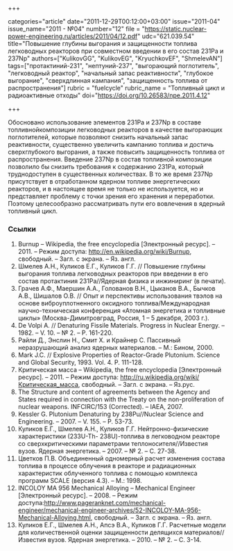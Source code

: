 +++

categories="article"
date="2011-12-29T00:12:00+03:00"
issue="2011-04"
issue_name="2011 - №04"
number="12"
file = "https://static.nuclear-power-engineering.ru/articles/2011/04/12.pdf"
udc="621.039.54"
title="Повышение глубины выгорания и защищенности топлива легководных реакторов при совместном введении в его состав 231Pa и 237Np"
authors=["KulikovGG", "KulikovEG", "KryuchkovEF", "ShmelevAN"]
tags=["протактиний-231", "нептуний-237", "выгорающий поглотитель", "легководный реактор", "начальный запас реактивности", "глубокое выгорание", "сверхдлинная кампания", "защищенность топлива от распространения"]
rubric = "fuelcycle"
rubric_name = "Топливный цикл и радиоактивные отходы"
doi="https://doi.org/10.26583/npe.2011.4.12"

+++

Обосновано использование элементов 231Pa и 237Np в составе топливнойкомпозиции легководных реакторов в качестве выгорающих поглотителей, которые позволяют снизить начальный запас реактивности, существенно увеличить кампанию топлива и достичь сверхглубокого выгорания, а также повысить защищенность топлива от распространения. Введение 237Np в состав топливной композиции позволило бы снизить требования к содержанию 231Pa, который труднодоступен в существенных количествах. В то же время 237Np присутствует в отработанном ядерном топливе энергетических реакторов, и в настоящее время не только не используется, но и представляет проблему с точки зрения его хранения и переработки. Поэтому целесообразно рассматривать пути его вовлечения в ядерный топливный цикл.

### Ссылки

1. Burnup – Wikipedia, the free encyclopedia [Электронный ресурс]. – 2011. – Режим доступа: http://en.wikipedia.org/wiki/Burnup, свободный. – Загл. c экрана. – Яз. англ.
2. Шмелев А.Н., Куликов Е.Г., Куликов Г.Г. // Повышение глубины выгорания топлива легководных реакторов при введении в его состав протактиния 231Pa//Ядерная физика и инжиниринг (в печати).
3. Грачев А.Ф., Маершин А.А., Голованов В.Н., Цыканов В.А., Бычков А.В., Шишалов О.В. // Опыт и перспективы использования твэлов на основе виброуплотненного оксидного топлива/Международная научно-техническая конференция «Атомная энергетика и топливные циклы» (Москва-Димитровград, Россия, 1 – 5 декабря, 2003 г.).
4. De Volpi A. // Denaturing Fissile Materials. Progress in Nuclear Energy. – 1982. – V. 10. – № 2. – P. 161-220.
5. Райли Д., Энслин Н., Смит Х. и Крайнер С. Пассивный неразрушающий анализ ядерных материалов. – М.: Бином, 2000.
6. Mark J.C. // Explosive Properties of Reactor-Grade Plutonium. Science and Global Security, 1993. Vol. 4. P. 111-128.
7. Критическая масса – Wikipedia, the free encyclopedia [Электронный ресурс]. – 2011. – Режим доступа: http://ru.wikipedia.org/wiki/Критическая_масса, свободный. – Загл. c экрана. – Яз.рус.
8. The Structure and content of agreements between the Agency and States required in connection with the Treaty on the non-proliferation of nuclear weapons. INFCIRC/153 (Corrected). – IAEA, 2007.
9. Kessler G. Plutonium Denaturing by 238Pu//Nuclear Science and Engineering. – 2007. – V. 155. – P. 53-73.
10. Куликов Е.Г., Шмелев A.Н., Куликов Г.Г. Нейтронно-физические характеристики (233U-Th- 238U)-топлива в легководном реакторе со сверхкритическими параметрами теплоносителя//Известия вузов. Ядерная энергетика. – 2007. – № 2. – С. 27-38.
11. Цветков П.В. Объединенный одномерный расчет изменения состава топлива в процессе облучения в реакторе и радиационных характеристик облученного топлива с помощью комплекса программ SCALE (версия 4.3). – М.: 1998.
12. INCOLOY MA 956 Mechanical Alloying – Mechanical Engineer [Электронный ресурс]. – 2008. – Режим доступа:http://www.pageranknet.com/mechanical-engineer/mechanical-engineer-archives/52-INCOLOY-MA-956-Mechanical-Alloying.html, свободный. – Загл. c экрана. – Яз. англ.
13. Куликов Е.Г., Шмелев A.Н., Апсэ В.А., Куликов Г.Г. Расчетные модели для количественной оценки защищенности делящихся материалов//Известия вузов. Ядерная энергетика. – 2010. – № 2. – С. 3-14.